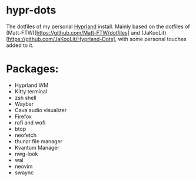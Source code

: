 # hypr-dots
The dotfiles of my personal [Hyprland](https://hyprland.org) install.
Mainly based on the dotfiles of (Matt-FTW)[https://github.com/Matt-FTW/dotfiles] and (JaKooLit)[https://github.com/JaKooLit/Hyprland-Dots], with some personal touches added to it.

# Packages:
- Hyprland WM
- Kitty terminal
- zsh shell
- Waybar
- Cava audio visualizer
- Firefox
- rofi and wofi
- btop
- neofetch
- thunar file manager
- Kvantum Manager
- nwg-look
- wal
- neovim
- swaync

